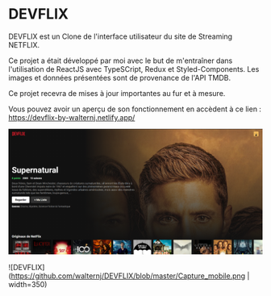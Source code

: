 # DEVFLIX

DEVFLIX est un Clone de l'interface utilisateur du site de Streaming NETFLIX.

Ce projet a était développé par moi avec le but de m'entraîner dans l'utilisation de ReactJS avec TypeSCript, Redux et Styled-Components.
Les images et données présentées sont de provenance de l'API TMDB.

Ce projet recevra de mises à jour importantes au fur et à mesure. 

Vous pouvez avoir un aperçu de son fonctionnement en accèdent à ce lien : https://devflix-by-walternj.netlify.app/


![DEVFLIX](https://github.com/walternj/DEVFLIX/blob/master/Capture.PNG)

![DEVFLIX](https://github.com/walternj/DEVFLIX/blob/master/Capture_mobile.png | width=350)

